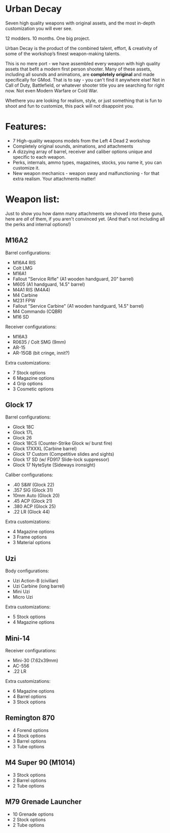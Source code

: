 # Urban Decay

Seven high quality weapons with original assets, and the most in-depth customization you will ever see.

12 modders. 10 months. One big project.

Urban Decay is the product of the combined talent, effort, & creativity of some of the workshop’s finest weapon-making talents.

This is no mere port - we have assembled every weapon with high quality assets that befit a modern first person shooter. Many of these assets, including all sounds and animations, are **completely original** and made specifically for GMod. That is to say - you can't find it anywhere else! Not in Call of Duty, Battlefield, or whatever shooter title you are searching for right now. Not even Modern Warfare or Cold War.

Whethere you are looking for realism, style, or just something that is fun to shoot and fun to customize, this pack will not disappoint you.

# Features:
- 7 High-quality weapons models from the Left 4 Dead 2 workshop
- Completely original sounds, animations, and attachments
- A dizzying array of barrel, receiver and caliber options unique and specific to each weapon.
- Perks, internals, ammo types, magazines, stocks, you name it, you can customize it.
- New weapon mechanics - weapon sway and malfunctioning - for that extra realism. Your attachments matter!

# Weapon list:
Just to show you how damn many attachments we shoved into these guns, here are *all* of them, if you aren't convinced yet. (And that's not including all the perks and internal options!)

## M16A2
Barrel configurations:
- M16A4 RIS
- Colt LMG
- M16A1
- Fallout "Service Rifle" (A1 wooden handguard, 20" barrel)
- M605 (A1 handguard, 14.5" barrel)
- M4A1 RIS (M4A4)
- M4 Carbine
- M231 FPW
- Fallout "Service Carbine" (A1 wooden handguard, 14.5" barrel)
- M4 Commando (CQBR)
- M16 SD

Receiver configurations:
- M16A3
- R0635 / Colt SMG (9mm)
- AR-15
- AR-15GB (bit cringe, innit?)

Extra customizations:
- 7 Stock options
- 6 Magazine options
- 4 Grip options
- 3 Cosmetic options

## Glock 17
Barrel configurations:
- Glock 18C
- Glock 17L
- Glock 26
- Glock 18CS (Counter-Strike Glock w/ burst fire)
- Glock 17XXXL (Carbine barrel)
- Glock 17 Custom (Competitive slides and sights)
- Glock 17 SD (w/ FD917 Slide-lock suppressor)
- Glock 17 NyteSyte (Sideways ironsight)

Caliber configurations:
- .40 S&W (Glock 22)
- .357 SIG (Glock 31)
- 10mm Auto (Glock 20)
- .45 ACP (Glock 21)
- .380 ACP (Glock 25)
- .22 LR (Glock 44)

Extra customizations:
- 4 Magazine options
- 3 Frame options
- 3 Material options

## Uzi
Body configurations:
- Uzi Action-B (civilian)
- Uzi Carbine (long barrel)
- Mini Uzi
- Micro Uzi

Extra customizations:
- 5 Stock options
- 4 Magazine options

## Mini-14
Receiver configurations:
- Mini-30 (7.62x39mm)
- AC-556
- .22 LR

Extra customizations:
- 6 Magazine options
- 4 Barrel options
- 3 Stock options

## Remington 870
- 4 Forend options
- 4 Stock options
- 3 Barrel options
- 3 Tube options

## M4 Super 90 (M1014)
- 3 Stock options
- 2 Barrel options
- 2 Tube options

## M79 Grenade Launcher
- 10 Grenade options
- 2 Stock options
- 2 Tube options